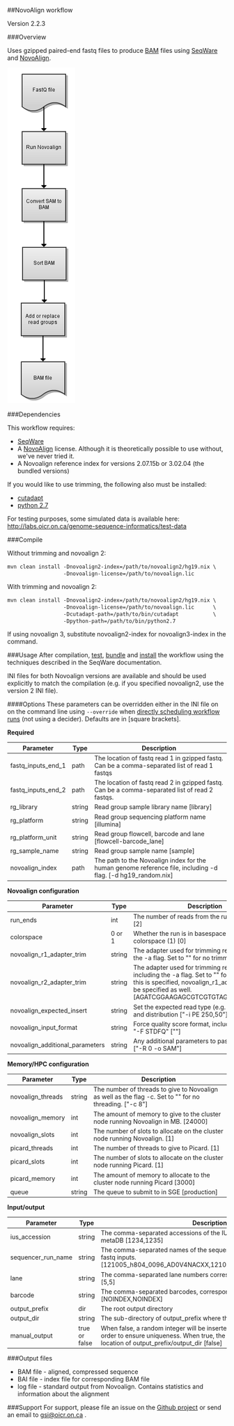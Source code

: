 ##NovoAlign workflow

Version 2.2.3

###Overview

Uses gzipped paired-end fastq files to produce [BAM](http://samtools.github.io/hts-specs/SAMv1.pdf) files using [SeqWare](http://seqware.github.io/) and [NovoAlign](http://www.novocraft.com/products/novoalign/).

![NovoAlign flowchart](docs/novoalign.png)

###Dependencies

This workflow requires:

* [SeqWare](http://seqware.github.io/)
* A [NovoAlign](http://www.novocraft.com/products/novoalign/) license. Although it is theoretically possible to use without, we've never tried it.
* A Novoalign reference index for versions 2.07.15b or 3.02.04 (the bundled versions)

If you would like to use trimming, the following also must be installed:
* [cutadapt](https://code.google.com/p/cutadapt/)
* [python 2.7](https://www.python.org/download/releases/2.7/)

For testing purposes, some simulated data is available here: http://labs.oicr.on.ca/genome-sequence-informatics/test-data
 
###Compile

Without trimming and novoalign 2:

    mvn clean install -Dnovoalign2-index=/path/to/novoalign2/hg19.nix \
                      -Dnovoalign-license=/path/to/novoalign.lic


With trimming and novoalign 2:

    mvn clean install -Dnovoalign2-index=/path/to/novoalign2/hg19.nix \
                      -Dnovoalign-license=/path/to/novoalign.lic      \
                      -Dcutadapt-path=/path/to/bin/cutadapt           \
                      -Dpython-path=/path/to/bin/python2.7


If using novoalign 3, substitute novoalign2-index for novoalign3-index in the command.

###Usage
After compilation, [test](http://seqware.github.io/docs/3-getting-started/developer-tutorial/#testing-the-workflow), [bundle](http://seqware.github.io/docs/3-getting-started/developer-tutorial/#packaging-the-workflow-into-a-workflow-bundle) and [install](http://seqware.github.io/docs/3-getting-started/admin-tutorial/#how-to-install-a-workflow) the workflow using the techniques described in the SeqWare documentation.

INI files for both Novoalign versions are available and should be used explicitly to match the compilation (e.g. if you specified novoalign2, use the version 2 INI file).

####Options
These parameters can be overridden either in the INI file on on the command line using `--override` when [directly scheduling workflow runs](http://seqware.github.io/docs/3-getting-started/user-tutorial/#listing-available-workflows-and-their-parameters) (not using a decider). Defaults are in [square brackets].

**Required**

Parameter           | Type   | Description
----------          |------  |------------
fastq_inputs_end_1  | path   | The location of fastq read 1 in gzipped fastq. Can be a comma-separated list of read 1 fastqs
fastq_inputs_end_2  | path   | The location of fastq read 2 in gzipped fastq. Can be a comma-separated list of read 2 fastqs.
rg_library          | string | Read group sample library name [library]
rg_platform         | string | Read group sequencing platform name  [illumina]
rg_platform\_unit   | string | Read group flowcell, barcode and lane [flowcell-barcode_lane]
rg_sample_name      | string | Read group sample name [sample]
novoalign\_index    | path   | The path to the Novoalign index for the human genome reference file, including -d flag. [-d hg19_random.nix]

**Novoalign configuration**

Parameter           | Type   | Description
----------          |------  |------------
run_ends                  |int        |The number of reads from the run. Can be 1 or 2 [2]
colorspace                |0 or 1     |Whether the run is in basespace (0) or colorspace (1) [0]
novoalign_r1_adapter_trim |string     |The adapter used for trimming read 1, including the -a flag. Set to "" for no trimming.|["-a AGATCGGAAGAGCGGTTCAGCAGGAATGCCGAGACCG"]
novoalign_r2_adapter\_trim|string     |The adapter used for trimming read 2, not including the -a flag. Set to "" for no trimming. If this is specified, novoalign_r1_adapter_trim must be specified as well. [AGATCGGAAGAGCGTCGTGTAGGGAAAGAGTGT]
novoalign_expected_insert |string     |Set the expected read type (e.g. PE), insert size and distribution ["-i PE 250,50"]
novoalign_input_format    |string     |Force quality score format, including -F flag, .e.g "-F STDFQ" [""]
novoalign_additional_parameters|string|Any additional parameters to pass to Novoalign.["-R 0 -o SAM"]

**Memory/HPC configuration**

Parameter           | Type   | Description
----------          |------  |------------
novoalign_threads|string|The number of threads to give to Novoalign as well as the flag -c. Set to "" for no threading. ["-c 8"]
novoalign_memory|int|The amount of memory to give to the cluster node running Novoalign in MB. [24000]
novoalign_slots|int|The number of slots to allocate on the cluster node running Novoalign. [1]
picard_threads|int|The number of threads to give to Picard. [1]
picard_slots|int|The number of slots to allocate on the cluster node running Picard. [1]
picard_memory|int|The amount of memory to allocate to the cluster node running Picard [3000]
queue|string|The queue to submit to in SGE [production]

**Input/output**

Parameter           | Type   | Description
----------          |------  |------------
ius_accession|string|The comma-separated accessions of the IUS (barcode) from the SeqWare metaDB [1234,1235]
sequencer_run\_name|string|The comma-separated names of the sequencer runs, corresponding to the fastq inputs.[121005_h804_0096_AD0V4NACXX,121005_h804_0096_AD0V4NACXX]
lane|string|The comma-separated lane numbers corresponding to the fastq inputs. [5,5]
barcode|string|The comma-separated barcodes, corresponding to the fastq inputs. [NOINDEX,NOINDEX]
output_prefix | dir| The root output directory
output\_dir| string |     The sub-directory of output_prefix where the output files will be moved
manual\_output | true or false | When false, a random integer will be inserted into the path of the final file in order to ensure uniqueness. When true, the output files will be moved to the location of output_prefix/output_dir [false]


###Output files

* BAM file - aligned, compressed sequence
* BAI file - index file for corresponding BAM file
* log file - standard output from Novoalign. Contains statistics and information about the alignment

###Support
For support, please file an issue on the [Github project](https://github.com/oicr-gsi) or send an email to gsi@oicr.on.ca .
